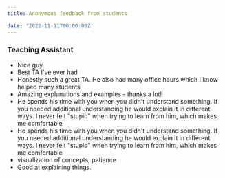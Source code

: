 ```yaml
---
title: Anonymous feedback from students

date: '2022-11-11T00:00:00Z'
---
```


### Teaching Assistant

- Nice guy
- Best TA I've ever had
- Honestly such a great TA. He also had many office hours which I know helped many students
- Amazing explanations and examples - thanks a lot!
- He spends his time with you when you didn't understand something. If you needed additional understanding he would explain it in different ways. I never felt "stupid" when trying to learn from him, which makes me comfortable
- He spends his time with you when you didn't understand something. If you needed additional understanding he would explain it in different ways. I never felt "stupid" when trying to learn from him, which makes me comfortable
- visualization of concepts, patience
- Good at explaining things.
